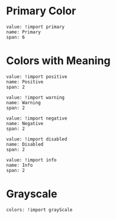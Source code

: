 # Primary Color

```color
value: !import primary
name: Primary
span: 6
```

# Colors with Meaning

```color
value: !import positive
name: Positive
span: 2
```

```color
value: !import warning
name: Warning
span: 2
```

```color
value: !import negative
name: Negative
span: 2
```

```color
value: !import disabled
name: Disabled
span: 2
```

```color
value: !import info
name: Info
span: 2
```

# Grayscale

```color-palette
colors: !import grayScale
```
